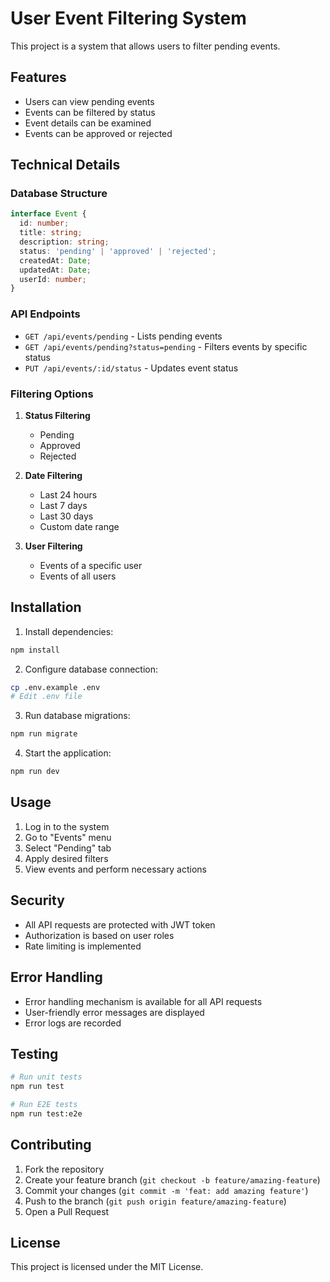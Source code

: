 # User Event Filtering System

This project is a system that allows users to filter pending events.

## Features

- Users can view pending events
- Events can be filtered by status
- Event details can be examined
- Events can be approved or rejected

## Technical Details

### Database Structure

```typescript
interface Event {
  id: number;
  title: string;
  description: string;
  status: 'pending' | 'approved' | 'rejected';
  createdAt: Date;
  updatedAt: Date;
  userId: number;
}
```

### API Endpoints

- `GET /api/events/pending` - Lists pending events
- `GET /api/events/pending?status=pending` - Filters events by specific status
- `PUT /api/events/:id/status` - Updates event status

### Filtering Options

1. **Status Filtering**
   - Pending
   - Approved
   - Rejected

2. **Date Filtering**
   - Last 24 hours
   - Last 7 days
   - Last 30 days
   - Custom date range

3. **User Filtering**
   - Events of a specific user
   - Events of all users

## Installation

1. Install dependencies:
```bash
npm install
```

2. Configure database connection:
```bash
cp .env.example .env
# Edit .env file
```

3. Run database migrations:
```bash
npm run migrate
```

4. Start the application:
```bash
npm run dev
```

## Usage

1. Log in to the system
2. Go to "Events" menu
3. Select "Pending" tab
4. Apply desired filters
5. View events and perform necessary actions

## Security

- All API requests are protected with JWT token
- Authorization is based on user roles
- Rate limiting is implemented

## Error Handling

- Error handling mechanism is available for all API requests
- User-friendly error messages are displayed
- Error logs are recorded

## Testing

```bash
# Run unit tests
npm run test

# Run E2E tests
npm run test:e2e
```

## Contributing

1. Fork the repository
2. Create your feature branch (`git checkout -b feature/amazing-feature`)
3. Commit your changes (`git commit -m 'feat: add amazing feature'`)
4. Push to the branch (`git push origin feature/amazing-feature`)
5. Open a Pull Request

## License

This project is licensed under the MIT License. 
